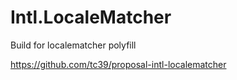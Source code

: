 # Intl.LocaleMatcher

Build for localematcher polyfill

https://github.com/tc39/proposal-intl-localematcher